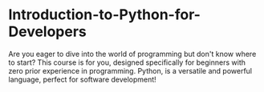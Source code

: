 # Introduction-to-Python-for-Developers
Are you eager to dive into the world of programming but don't know where to start? This course is for you, designed specifically for beginners with zero prior experience in programming. Python, is a versatile and powerful language, perfect for software development!
